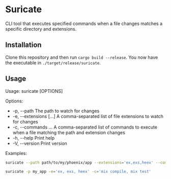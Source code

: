 # Suricate 

CLI tool that executes specified commands when a file changes matches a specific directory and extensions.

## Installation

Clone this repository and then run `cargo build --release`.  You now have the executable in `./target/release/suricate`.

## Usage

Usage: suricate [OPTIONS]

Options:
-  -p, --path <PATH>                   The path to watch for changes
-   -e, --extensions [<EXTENSIONS>...] A comma-separated list of file extensions to watch for changes
-  -c, --commands <COMMANDS>...        A comma-separated list of commands to execute when a file matching the path and extension changes
-  -h, --help                          Print help
-  -V, --version                       Print version

Examples:
```bash
suricate --path path/to/my/phoenix/app --extensions='ex,exs,heex' --commands='mix format, mix compile'
```

```bash
suricate -p my_app -e='ex, exs, heex' -c='mix compile, mix test'
```
